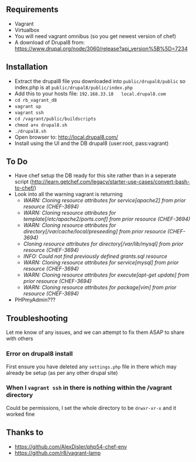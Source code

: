 ## Requirements
* Vagrant
* Virtualbox
* You will need vagrant omnibus (so you get newest version of chef)
* A download of Drupal8 from: https://www.drupal.org/node/3060/release?api_version%5B%5D=7234



## Installation
* Extract the drupal8 file you downloaded into `public/drupal8/public` so index.php is at `public/drupal8/public/index.php`
* Add this to your hosts file: `192.168.33.18   local.drupal8.com`
* `cd rb_vagrant_d8`
* `vagrant up`
* `vagrant ssh`
* `cd /vagrant/public/buildscripts`
* `chmod a+x drupal8.sh`
* `./drupal8.sh`
* Open browser to: http://local.drupal8.com/
* Install using the UI and the DB drupal8 (user:root, pass:vagrant)



## To Do
* Have chef setup the DB ready for this site rather than in a seperate script (http://learn.getchef.com/legacy/starter-use-cases/convert-bash-to-chef/)
* Look into all the warning vagrant is returning
  * *WARN: Cloning resource attributes for service[apache2] from prior resource (CHEF-3694)*
  * *WARN: Cloning resource attributes for template[/etc/apache2/ports.conf] from prior resource (CHEF-3694)*
  * *WARN: Cloning resource attributes for directory[/var/cache/local/preseeding] from prior resource (CHEF-3694)*
  * *Cloning resource attributes for directory[/var/lib/mysql] from prior resource (CHEF-3694)*
  * *INFO: Could not find previously defined grants.sql resource*
  * *WARN: Cloning resource attributes for service[mysql] from prior resource (CHEF-3694)*
  * *WARN: Cloning resource attributes for execute[apt-get update] from prior resource (CHEF-3694)*
  * *WARN: Cloning resource attributes for package[vim] from prior resource (CHEF-3694)*
* PHPmyAdmin???




## Troubleshooting
Let me know of any issues, and we can attempt to fix them ASAP to share with others
### Error on drupal8 install
First ensure you have deleted any `settings.php` file in there which may already be setup (as per any other drupal site)
### When I `vagrant ssh` in there is nothing within the /vagrant directory
Could be permissions, I set the whole directory to be `drwxr-xr-x` and it worked fine




## Thanks to
* https://github.com/AlexDisler/php54-chef-env
* https://github.com/r8/vagrant-lamp